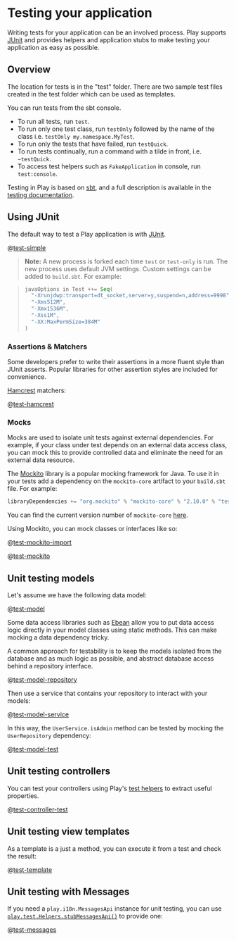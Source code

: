 <!--- Copyright (C) Lightbend Inc. <https://www.lightbend.com> -->
# Testing your application

Writing tests for your application can be an involved process. Play supports [JUnit](https://junit.org/junit4/) and provides helpers and application stubs to make testing your application as easy as possible.

## Overview

The location for tests is in the "test" folder. There are two sample test files created in the test folder which can be used as templates.

You can run tests from the sbt console.

* To run all tests, run `test`.
* To run only one test class, run `testOnly` followed by the name of the class i.e. `testOnly my.namespace.MyTest`.
* To run only the tests that have failed, run `testQuick`.
* To run tests continually, run a command with a tilde in front, i.e. `~testQuick`.
* To access test helpers such as `FakeApplication` in console, run `test:console`.

Testing in Play is based on [sbt](https://www.scala-sbt.org/), and a full description is available in the [testing documentation](https://www.scala-sbt.org/release/docs/Testing.html).

## Using JUnit

The default way to test a Play application is with [JUnit](https://junit.org/junit4/).

@[test-simple](code/javaguide/tests/SimpleTest.java)

> **Note:** A new process is forked each time `test` or `test-only` is run.  The new process uses default JVM settings.  Custom settings can be added to `build.sbt`.  For example:

> ```scala
> javaOptions in Test ++= Seq(
>   "-Xrunjdwp:transport=dt_socket,server=y,suspend=n,address=9998",
>   "-Xms512M",
>   "-Xmx1536M",
>   "-Xss1M",
>   "-XX:MaxPermSize=384M"
> )
> ```

### Assertions & Matchers

Some developers prefer to write their assertions in a more fluent style than JUnit asserts. Popular libraries for other assertion styles are included for convenience.

[Hamcrest](http://hamcrest.org/JavaHamcrest/) matchers:

@[test-hamcrest](code/javaguide/tests/HamcrestTest.java)

### Mocks

Mocks are used to isolate unit tests against external dependencies. For example, if your class under test depends on an external data access class, you can mock this to provide controlled data and eliminate the need for an external data resource.

The [Mockito](https://github.com/mockito/mockito) library is a popular mocking framework for Java.  To use it in your tests add a dependency on the `mockito-core` artifact to your `build.sbt` file.  For example:

```scala
libraryDependencies += "org.mockito" % "mockito-core" % "2.10.0" % "test"
```

You can find the current version number of `mockito-core` [here](https://mvnrepository.com/artifact/org.mockito/mockito-core).

Using Mockito, you can mock classes or interfaces like so:

@[test-mockito-import](code/javaguide/tests/MockitoTest.java)

@[test-mockito](code/javaguide/tests/MockitoTest.java)

## Unit testing models

Let's assume we have the following data model:

@[test-model](code/javaguide/tests/ModelTest.java)

Some data access libraries such as [Ebean](https://ebean.io/) allow you to put data access logic directly in your model classes using static methods. This can make mocking a data dependency tricky.

A common approach for testability is to keep the models isolated from the database and as much logic as possible, and abstract database access behind a repository interface.

@[test-model-repository](code/javaguide/tests/ModelTest.java)

Then use a service that contains your repository to interact with your models:

@[test-model-service](code/javaguide/tests/ModelTest.java)

In this way, the `UserService.isAdmin` method can be tested by mocking the `UserRepository` dependency:

@[test-model-test](code/javaguide/tests/ModelTest.java)

## Unit testing controllers

You can test your controllers using Play's [test helpers](api/java/play/test/Helpers.html) to extract useful properties.

@[test-controller-test](code/javaguide/tests/ControllerTest.java)

## Unit testing view templates

As a template is a just a method, you can execute it from a test and check the result:

@[test-template](code/javaguide/tests/ControllerTest.java)

## Unit testing with Messages

If you need a `play.i18n.MessagesApi` instance for unit testing, you can use [`play.test.Helpers.stubMessagesApi()`](api/java/play/test/Helpers.html#stubMessagesApi-java.util.Map-play.i18n.Langs-) to provide one:

@[test-messages](code/javaguide/tests/MessagesTest.java)
